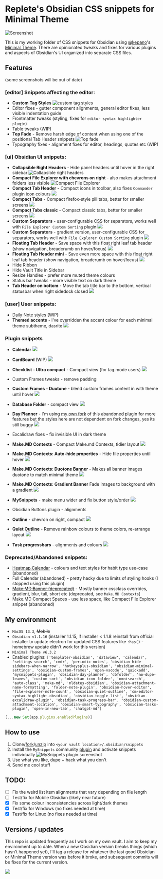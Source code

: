 # Replete's Obsidian CSS snippets for Minimal Theme

![Screenshot](screenshots/screenshot.png)

This is my working folder of CSS snippets for Obsidian using [@kepano](https://github.com/kepan)'s [Minimal Theme](https://github.com/kepano/obsidian-minimal). There are opinionated tweaks and fixes for various plugins and aspects of Obsidian's UI organized into separate CSS files.

## Features
(some screenshots will be out of date)
### [editor] Snippets affecting the editor:
- **Custom Tag Styles**
    ![custom tag styles](screenshots/custom-tags.png)
- Editor fixes - gutter component alignments, general editor fixes, less visible indentation guide
- Frontmatter tweaks (styling, fixes for `editor syntax highlighter plugin`)
- Table tweaks (WIP)
- **Top Fade** - Remove harsh edge of content when using one of the positional Tab Header snippets
![Top fade](screenshots/top-fade.png)
- Typography fixes - alignment fixes for editor, headings, quotes etc (WIP)
### [ui] Obsidian UI snippets:
- **Collapsible Right Headers** - Hide panel headers until hover in the right sidebar
    ![Collapsible right headers](screenshots/collapsible-header.gif)
- **Compact File Explorer with chevrons on right** - also makes attachment folders less visible 
    ![Compact File Explorer](screenshots/compact-file-explorer.png)
- **Compact Tab Header** - Compact icons in toolbar, also fixes `Commander` plugin icon colours
![](screenshots/compact-tab-header.png)
- **Compact Tabs** - Compact firefox-style pill tabs, better for smaller screens 
    ![](screenshots/compact-tabs.png)
- **Compact Tabs classic** - Compact classic tabs, better for smaller screens
    ![](screenshots/compact-tabs-classic.png)
- **Custom Separators** - user-configurable CSS for separators, works well with `File Explorer Custom Sorting` plugin
    ![](screenshots/custom-separators.png)
- **Custom Separators** - gradient version, user-configurable CSS for separators, works well with `File Explorer Custom Sorting` plugin
    ![](screenshots/custom-separators-gradient.png)
- **Floating Tab Header** - Save space with this float right leaf tab header (show navigation, breadcrumb on hover/focus)
    ![](screenshots/floating-tab-header.gif)
- **Floating Tab Header mini** - Save even more space with this float right leaf tab header (show navigation, breadcrumb on hover/focus)
    ![](screenshots/floating-tab-header-mini.gif)
- Hide Ribbon
- Hide Vault Title in Sidebar
- Resize Handles - prefer more muted theme colours
- Status bar tweaks - more visible text on dark theme 
- **Tab Header on bottom** - Move the tab title bar to the bottom, vertical statusbar when right sidedock closed
    ![](screenshots/tab-header-bottom.png)
### [user] User snippets:
- Daily Note styles (WIP)
- **Themed accents** - I've overridden the accent colour for each minimal theme subtheme, dasrite
    ![](screenshots/accents.gif)

### Plugin snippets
- **Calendar**
    ![](screenshots/calendar.png)
- **CardBoard** (WIP)
    ![](screenshots/cardboard.png)
 
- **Checklist - Ultra compact** - Compact view (for tag mode users)
    ![](screenshots/checklist.png)
- Custom Frames tweaks - remove padding
- **Custom Frames - Duotone** - blend custom frames content in with theme until hover
    ![](screenshots/custom-frames-duotone.png)
- **Database Folder** - compact view
    ![](screenshots/dbfolder.png)
- **Day Planner** - I'm using [my own fork](https://github.com/replete/obsidian-day-planner) of this abandoned plugin for more features but the styles here are not dependent on fork changes, yes its still buggy
    ![](screenshots/dayplanner.png)
- Excalidraw fixes - fix invisible UI in dark theme
- **Make.MD Contexts** - Compact Make.md Contexts, tidier layout
    ![](screenshots/makemdcontexts.png)
- **Make.MD Contexts: Auto-hide properties** - Hide file properties until hover
    ![](screenshots/makemdcontextsautohide.gif)

- **Make.MD Contexts: Duotone Banner** - Makes all banner images duotone to match minimal theme
    ![](screenshots/makemdcontextsbannerduotone.png)
- **Make.MD Contexts: Gradient Banner**  Fade images to background with a gradient
    ![](screenshots/makemdcontextsbannergradient.png)
- **MySnippets** - make menu wider and fix button style/order
    ![](screenshots/mysnippets_tweaks.png)
- Obsidian Buttons plugin - alignments
- **Outline** - chevron on right, compact
    ![](screenshots/outline.png)
- **Quiet Outline** - Remove rainbow colours to theme colors, re-arrange layout
    ![](screenshots/quietoutline.png)
- **Task progressbars** - alignments and colours
    ![](screenshots/taskprogressbars.png)
### Deprecated/Abandoned snippets:
- [Heatmap Calendar](https://i.imgur.com/ndvRLIC.png) - colours and text styles for habit type use-case (abandoned)
- Full Calendar (abandoned) - pretty hacky due to limits of styling hooks (I stopped using this plugin)
- [~~Make.MD Banner  (deprecated)~~](https://i.imgur.com/bn5bfMS.gif) - Mostly banner cssclass overrides, gradient, blur, tall, short etc (deprecated, see `Make.MD Contexts`)
- Make.MD Compact Spaces - use less space, like Compact File Explorer snippet (abandoned)
    

## My environment

- `MacOS 13.3`, ~~Mobile~~ 
- `Obsidian v1.1.16` (installer 1.1.15, if installer < 1.1.8 reinstall from official installer to update electron for updated CSS features like `:has()` - homebrew update didn't work for this version)
- `Minimal Theme v6.3.2`
- Enabled plugins: `['templater-obsidian', 'dataview', 'calendar', 'settings-search', 'cmdr', 'periodic-notes', 'obsidian-hide-sidebars-when-narrow', 'hotkeysplus-obsidian', 'obsidian-minimal-settings', 'obsidian-custom-frames', 'open-vscode', 'quickadd', 'mysnippets-plugin', 'obsidian-day-planner', 'dbfolder', 'no-dupe-leaves', 'custom-sort', 'obsidian-icon-folder', 'omnisearch', 'auto-class', 'make-md', 'nldates-obsidian', 'obsidian-attachment-name-formatting', 'folder-note-plugin', 'obsidian-hover-editor', 'file-explorer-note-count', 'obsidian-quiet-outline', 'cm-editor-syntax-highlight-obsidian', 'obsidian-toggle-list', 'obsidian-excalidraw-plugin', 'obsidian-task-progress-bar', 'obsidian-custom-attachment-location', 'obsidian-smart-typography', 'obsidian-tasks-plugin', 'open-in-new-tab', 'chatgpt-md']`
```js
[...new Set(app.plugins.enabledPlugins)]
```

## How to use

1. Clone/[fork](https://github.com/replete/obsidian-minimal-theme-css-snippets/fork)/[unzip](https://github.com/replete/obsidian-minimal-theme-css-snippets/archive/refs/heads/main.zip) into `<your vault location>/.obsidian/snippets` 
2. Install the `MySnippets` community [plugin](https://github.com/chetachiezikeuzor/MySnippets-Plugin) and activate snippets individually
![MySnippets plugin screenshot](screenshots/mysnippets.png)
3. Use what you like, dupe + hack what you don't
4. Send me cool stuff

## TODO:
- [ ] Fix the weird list item alignments that vary depending on file length
- [ ] Test/fix for Mobile Obsidian (likely near future)
- [x] Fix some colour inconsistencies across light/dark themes
- [x] Test/fix for Windows (no fixes needed at time)
- [x] Test/fix for Linux (no fixes needed at time)

## Versions / updates

This repo is updated frequently as I work on my own vault. I aim to keep my environment up to date. When a new Obsidian version breaks things (which hasn't happened yet), I'll tag a release for whatever the last good Obsidian or Minimal Theme version was before it broke, and subsequent commits will be fixes for the current version.

<a href="https://www.buymeacoffee.com/replete"><img src="https://img.buymeacoffee.com/button-api/?text=Buy me a coffee&emoji=&slug=replete&button_colour=BD5FFF&font_colour=ffffff&font_family=Poppins&outline_colour=000000&coffee_colour=FFDD00" /></a>